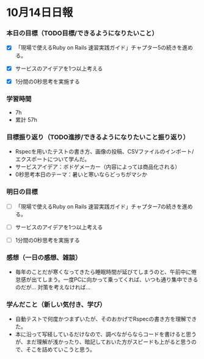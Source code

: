 # 10月14日日報

### **本日の目標（TODO目標/できるようになりたいこと）**
* [x] 「現場で使えるRuby on Rails 速習実践ガイド」チャプター5の続きを進める。
* [x] サービスのアイデアを1つ以上考える
* [x] 1分間の0秒思考を実施する


### **学習時間**
* 7h
* 累計 57h

### **目標振り返り（TODO進捗/できるようになりたいこと振り返り）**
* Rspecを用いたテストの書き方、画像の投稿、CSVファイルのインポート/エクスポートについて学んだ。
* サービスアイデア：ボドゲメーカー（内容によっては商品化される）
* 0秒思考本日のテーマ：暑いと寒いならどっちがマシか

### **明日の目標**
* [ ] 「現場で使えるRuby on Rails 速習実践ガイド」チャプター7の続きを進める。
* [ ] サービスのアイデアを1つ以上考える
* [ ] 1分間の0秒思考を実施する


### **感想（一日の感想、雑談）**
* 毎年のことだが寒くなってきたら睡眠時間が延びてしまうのと、午前中に倦怠感が出てしまう。一度PCに向かって乗ってくれば、いつも通り集中できるのだが... 対策を考えなければ...

### **学んだこと（新しい気付き、学び）**
* 自動テストで何度かつまずいたが、そのおかげでRspecの書き方を理解できた。
* 本に沿って写経しているだけなので、調べながらならコードを書けると思うが、まだ理解が浅かったり、暗記しておいた方がスピードも上がると思うので、そこを詰めていこうと思う。